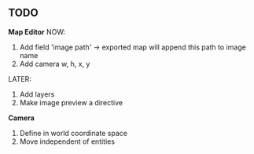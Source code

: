 TODO
-----------------

**Map Editor**
NOW:
 1. Add field 'image path' -> exported map will append this path to image name
 2. Add camera w, h, x, y

LATER:
 1. Add layers
 2. Make image preview a directive

**Camera**
 1. Define in world coordinate space
 2. Move independent of entities
